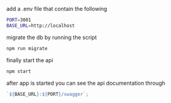 add a .env file that contain the following

```bash
PORT=3001
BASE_URL=http://localhost
```

migrate the db by running the script

```bash
npm run migrate
```

finally start the api

```bash
npm start
```

after app is started you can see the api documentation through

```javascript
`${BASE_URL}:${PORT}/swagger`;
```
